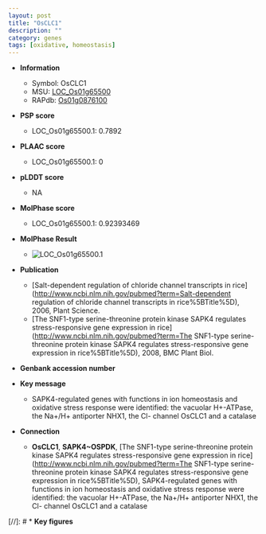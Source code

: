 ```yaml
---
layout: post
title: "OsCLC1"
description: ""
category: genes
tags: [oxidative, homeostasis]
---
```


* **Information**  
    + Symbol: OsCLC1  
    + MSU: [LOC_Os01g65500](http://rice.plantbiology.msu.edu/cgi-bin/ORF_infopage.cgi?orf=LOC_Os01g65500)  
    + RAPdb: [Os01g0876100](http://rapdb.dna.affrc.go.jp/viewer/gbrowse_details/irgsp1?name=Os01g0876100)  

* **PSP score**  
    + LOC_Os01g65500.1: 0.7892 

* **PLAAC score**  
    + LOC_Os01g65500.1: 0 

* **pLDDT score**
    + NA


* **MolPhase score**
    + LOC_Os01g65500.1: 0.92393469

* **MolPhase Result**
    + ![LOC_Os01g65500.1](https://304243504.github.io/Pictures/LOC_Os01g/LOC_Os01g65500.1.png)

* **Publication**  
    + [Salt-dependent regulation of chloride channel transcripts in rice](http://www.ncbi.nlm.nih.gov/pubmed?term=Salt-dependent regulation of chloride channel transcripts in rice%5BTitle%5D), 2006, Plant Science.
    + [The SNF1-type serine-threonine protein kinase SAPK4 regulates stress-responsive gene expression in rice](http://www.ncbi.nlm.nih.gov/pubmed?term=The SNF1-type serine-threonine protein kinase SAPK4 regulates stress-responsive gene expression in rice%5BTitle%5D), 2008, BMC Plant Biol.

* **Genbank accession number**  

* **Key message**  
    + SAPK4-regulated genes with functions in ion homeostasis and oxidative stress response were identified: the vacuolar H+-ATPase, the Na+/H+ antiporter NHX1, the Cl- channel OsCLC1 and a catalase

* **Connection**  
    + __OsCLC1__, __SAPK4~OSPDK__, [The SNF1-type serine-threonine protein kinase SAPK4 regulates stress-responsive gene expression in rice](http://www.ncbi.nlm.nih.gov/pubmed?term=The SNF1-type serine-threonine protein kinase SAPK4 regulates stress-responsive gene expression in rice%5BTitle%5D), SAPK4-regulated genes with functions in ion homeostasis and oxidative stress response were identified: the vacuolar H+-ATPase, the Na+/H+ antiporter NHX1, the Cl- channel OsCLC1 and a catalase

[//]: # * **Key figures**  


